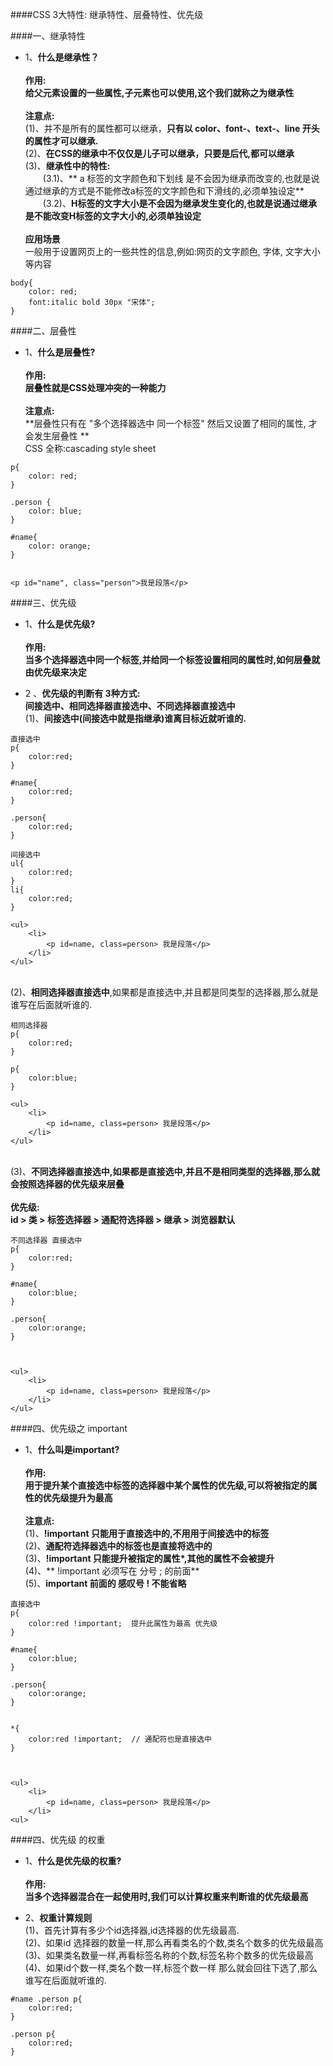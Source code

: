 
####CSS 3大特性:
    继承特性、层叠特性、优先级 


####一、继承特性


- 1、**什么是继承性？**<br><br>**作用:**<br> **给父元素设置的一些属性,子元素也可以使用,这个我们就称之为继承性**<br><br>**注意点:**<br>(1)、并不是所有的属性都可以继承，**只有以 color、font-、text-、line 开头的属性才可以继承.**<br>(2)、**在CSS的继承中不仅仅是儿子可以继承，只要是后代,都可以继承**<br>(3)、**继承性中的特性:**<br>&emsp;&emsp;(3.1)、** a 标签的文字颜色和下划线 是不会因为继承而改变的,也就是说通过继承的方式是不能修改a标签的文字颜色和下滑线的,必须单独设定**<br>&emsp;&emsp;(3.2)、**H标签的文字大小是不会因为继承发生变化的,也就是说通过继承是不能改变H标签的文字大小的,必须单独设定**<br><br>**应用场景**<br>一般用于设置网页上的一些共性的信息,例如:网页的文字颜色, 字体, 文字大小等内容

```
body{
    color: red;
    font:italic bold 30px "宋体";
} 

```


####二、层叠性

- 1、**什么是层叠性?**<br><br>**作用:**<br>**层叠性就是CSS处理冲突的一种能力**<br><br>**注意点:**<br> **层叠性只有在 "多个选择器选中 同一个标签" 然后又设置了相同的属性, 才会发生层叠性 **<br> CSS 全称:cascading style sheet

```
p{
    color: red;
}

.person {
    color: blue;
}

#name{
    color: orange;
}


<p id="name", class="person">我是段落</p>
```


####三、优先级

- 1、**什么是优先级?**<br><br>**作用:**<br>**当多个选择器选中同一个标签,并给同一个标签设置相同的属性时,如何层叠就由优先级来决定**

- 2 、**优先级的判断有 3种方式:** <br> **间接选中、相同选择器直接选中、不同选择器直接选中**<br>(1)、**间接选中(间接选中就是指继承)谁离目标近就听谁的.**

```
直接选中
p{
    color:red;
}

#name{
    color:red;
}

.person{
    color:red;
}

间接选中
ul{
    color:red;
}
li{
    color:red;
}

<ul>
    <li>
        <p id=name, class=person> 我是段落</p>
    </li>
</ul>

```
<br>(2)、**相同选择器直接选中**,如果都是直接选中,并且都是同类型的选择器,那么就是谁写在后面就听谁的.

```
相同选择器
p{
    color:red;
}

p{
    color:blue;
}

<ul>
    <li>
        <p id=name, class=person> 我是段落</p>
    </li>
</ul>
```


<br>(3)、**不同选择器直接选中,如果都是直接选中,并且不是相同类型的选择器,那么就会按照选择器的优先级来层叠**<br><br>**优先级:**<br> **id > 类 > 标签选择器 > 通配符选择器 > 继承 > 浏览器默认**
```
不同选择器 直接选中
p{
    color:red;
}

#name{
    color:blue;
}

.person{
    color:orange;
}



<ul>
    <li>
        <p id=name, class=person> 我是段落</p>
    </li>
</ul>
```




####四、优先级之 important

- 1、**什么叫是important?**<br><br>**作用:**<br>**用于提升某个直接选中标签的选择器中某个属性的优先级,可以将被指定的属性的优先级提升为最高**<br><br>**注意点:**<br>(1)、**!important 只能用于直接选中的,不用用于间接选中的标签**<br>(2)、**通配符选择器选中的标签也是直接将选中的**<br>(3)、**!important 只能提升被指定的属性*,其他的属性不会被提升**<br>(4)、** !important 必须写在 分号 ; 的前面**<br>(5)、**important 前面的 感叹号 ! 不能省略**

```
直接选中
p{
    color:red !important;  提升此属性为最高 优先级
}

#name{
    color:blue;
}

.person{
    color:orange;
}


*{
    color:red !important;  // 通配符也是直接选中
}



<ul>
    <li>
        <p id=name, class=person> 我是段落</p>
    </li>
<ul>
```







####四、优先级 的权重

- 1、**什么是优先级的权重?** <br><br>**作用:**<br>**当多个选择器混合在一起使用时,我们可以计算权重来判断谁的优先级最高**

- 2、**权重计算规则**<br>(1)、首先计算有多少个id选择器,id选择器的优先级最高.<br>(2)、如果id 选择器的数量一样,那么再看类名的个数,类名个数多的优先级最高<br>(3)、如果类名数量一样,再看标签名称的个数,标签名称个数多的优先级最高<br>(4)、如果id个数一样,类名个数一样,标签个数一样 那么就会回往下选了,那么谁写在后面就听谁的.

```
#name .person p{
    color:red;
}

.person p{
    color:red;
}

```


















